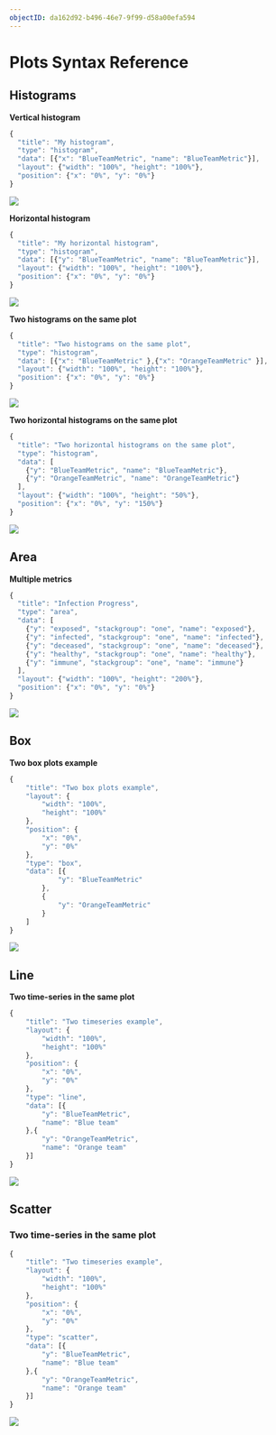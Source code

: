 ```yaml
---
objectID: da162d92-b496-46e7-9f99-d58a00efa594
---
```


# Plots Syntax Reference

## Histograms

**Vertical histogram**

<Tabs>
<Tab title="Code" >

  
```javascript
{
  "title": "My histogram",
  "type": "histogram",
  "data": [{"x": "BlueTeamMetric", "name": "BlueTeamMetric"}],
  "layout": {"width": "100%", "height": "100%"},
  "position": {"x": "0%", "y": "0%"}
}
```
</Tab>

<TextTab title="Modal configuration" >

![](https://cdn-us1.hash.ai/site/docs/screenshot-2021-03-11-at-18.27.36.png)
</TextTab>
</Tabs>

**Horizontal histogram**

<Tabs>
<Tab title="Code" >


```javascript
{
  "title": "My horizontal histogram",
  "type": "histogram",
  "data": [{"y": "BlueTeamMetric", "name": "BlueTeamMetric"}],
  "layout": {"width": "100%", "height": "100%"},
  "position": {"x": "0%", "y": "0%"}
}
```
</Tab>

<TextTab title="Modal configuration" >

![](https://cdn-us1.hash.ai/site/docs/screenshot-2021-03-11-at-18.30.43.png)
</TextTab>
</Tabs>

**Two histograms on the same plot**

<Tabs>
<Tab title="Code" >


```javascript
{
  "title": "Two histograms on the same plot",
  "type": "histogram",
  "data": [{"x": "BlueTeamMetric" },{"x": "OrangeTeamMetric" }],
  "layout": {"width": "100%", "height": "100%"},
  "position": {"x": "0%", "y": "0%"}
}
```
</Tab>

<TextTab title="Modal configuration" >

![](https://cdn-us1.hash.ai/site/docs/screenshot-2021-03-11-at-18.36.34.png)
</TextTab>
</Tabs>

**Two horizontal histograms on the same plot**

<Tabs>
<Tab title="Code" >


```javascript
{
  "title": "Two horizontal histograms on the same plot",
  "type": "histogram",
  "data": [
    {"y": "BlueTeamMetric", "name": "BlueTeamMetric"},
    {"y": "OrangeTeamMetric", "name": "OrangeTeamMetric"}
  ],
  "layout": {"width": "100%", "height": "50%"},
  "position": {"x": "0%", "y": "150%"}
}
```
</Tab>

<TextTab title="Modal configuration" >

![](https://cdn-us1.hash.ai/site/docs/screenshot-2021-03-11-at-18.37.23.png)
</TextTab>
</Tabs>

## Area

**Multiple metrics**

<Tabs>
<Tab title="Code" >


```javascript
{
  "title": "Infection Progress",
  "type": "area",
  "data": [
    {"y": "exposed", "stackgroup": "one", "name": "exposed"},
    {"y": "infected", "stackgroup": "one", "name": "infected"},
    {"y": "deceased", "stackgroup": "one", "name": "deceased"},
    {"y": "healthy", "stackgroup": "one", "name": "healthy"},
    {"y": "immune", "stackgroup": "one", "name": "immune"}
  ],
  "layout": {"width": "100%", "height": "200%"},
  "position": {"x": "0%", "y": "0%"}
}
```
</Tab>

<TextTab title="Modal configuration" >

![](https://cdn-us1.hash.ai/site/docs/screenshot-2021-03-11-at-17.53.05.png)
</TextTab>
</Tabs>

## Box

**Two box plots example**

<Tabs>
<Tab title="Code" >

```javascript
{
    "title": "Two box plots example",
    "layout": {
        "width": "100%",
        "height": "100%"
    },
    "position": {
        "x": "0%",
        "y": "0%"
    },
    "type": "box",
    "data": [{
            "y": "BlueTeamMetric"
        },
        {
            "y": "OrangeTeamMetric"
        }
    ]
}
```
</Tab>

<TextTab title="Modal configuration" >

![](https://cdn-us1.hash.ai/site/docs/screenshot-2021-03-11-at-18.25.23.png)
</TextTab>
</Tabs>

## Line

**Two time-series in the same plot**

<Tabs>
<Tab title="Code" >

```javascript
{
    "title": "Two timeseries example",
    "layout": {
        "width": "100%",
        "height": "100%"
    },
    "position": {
        "x": "0%",
        "y": "0%"
    },
    "type": "line",
    "data": [{
        "y": "BlueTeamMetric",
        "name": "Blue team"
    },{
        "y": "OrangeTeamMetric",
        "name": "Orange team"
    }]
}
```
</Tab>

<TextTab title="Modal configuration" >

![](https://cdn-us1.hash.ai/site/docs/screenshot-2021-03-11-at-15.27.25.png)
</TextTab>
</Tabs>

## Scatter

### Two time-series in the same plot

<Tabs>
<Tab title="Code" >

```javascript
{
    "title": "Two timeseries example",
    "layout": {
        "width": "100%",
        "height": "100%"
    },
    "position": {
        "x": "0%",
        "y": "0%"
    },
    "type": "scatter",
    "data": [{
        "y": "BlueTeamMetric",
        "name": "Blue team"
    },{
        "y": "OrangeTeamMetric",
        "name": "Orange team"
    }]
}
```
</Tab>

<TextTab title="Modal configuration" >

![](https://cdn-us1.hash.ai/site/docs/screenshot-2021-03-11-at-15.15.03.png)
</TextTab>
</Tabs>

